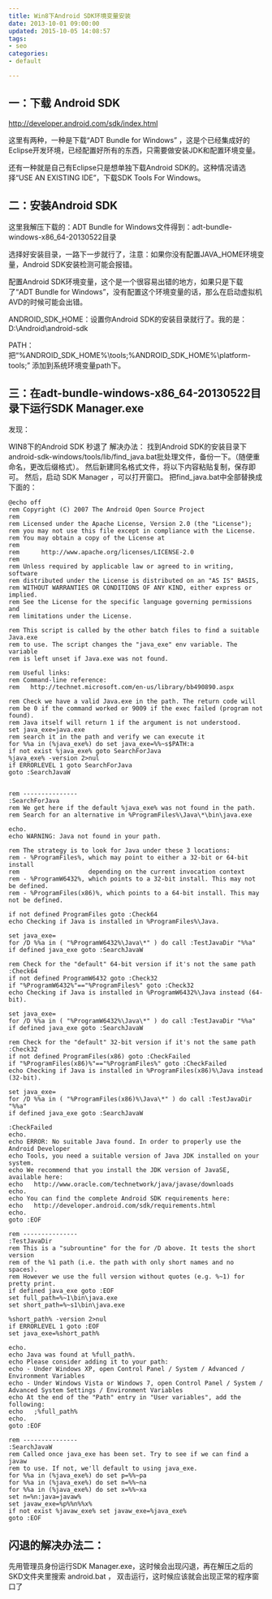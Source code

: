 ```yaml
---
title: Win8下Android SDK环境变量安装
date: 2013-10-01 09:00:00
updated: 2015-10-05 14:08:57
tags: 
- seo
categories: 
- default

---
```

## 一：下载 Android SDK

http://developer.android.com/sdk/index.html

这里有两种，一种是下载“ADT Bundle for Windows” ，这是个已经集成好的Eclipse开发环境，已经配置好所有的东西，只需要做安装JDK和配置环境变量。

还有一种就是自己有Eclipse只是想单独下载Android SDK的。这种情况请选择“USE AN EXISTING IDE”，下载SDK Tools For Windows。

## 二：安装Android SDK

这里我解压下载的：ADT Bundle for Windows文件得到：adt-bundle-windows-x86_64-20130522目录

选择好安装目录，一路下一步就行了，注意：如果你没有配置JAVA_HOME环境变量，Android SDK安装检测可能会报错。

配置Android SDK环境变量，这个是一个很容易出错的地方，如果只是下载了“ADT Bundle for Windows”，没有配置这个环境变量的话，那么在启动虚拟机AVD的时候可能会出错。


<!--more-->


ANDROID_SDK_HOME：设置你Android SDK的安装目录就行了。我的是：D:\Android\android-sdk

PATH：把“%ANDROID_SDK_HOME%\tools;%ANDROID_SDK_HOME%\platform-tools;” 添加到系统环境变量path下。

## 三：在adt-bundle-windows-x86_64-20130522目录下运行SDK Manager.exe

发现：

WIN8下的Android SDK 秒退了
解决办法： 找到Android SDK的安装目录下 android-sdk-windows/tools/lib/find_java.bat批处理文件，备份一下。（随便重命名，更改后缀格式）。 
然后新建同名格式文件，将以下内容粘贴复制，保存即可。 
然后，启动 SDK Manager ，可以打开窗口。
把find_java.bat中全部替换成下面的：

    @echo off
    rem Copyright (C) 2007 The Android Open Source Project
    rem
    rem Licensed under the Apache License, Version 2.0 (the "License");
    rem you may not use this file except in compliance with the License.
    rem You may obtain a copy of the License at
    rem
    rem      http://www.apache.org/licenses/LICENSE-2.0
    rem
    rem Unless required by applicable law or agreed to in writing, software
    rem distributed under the License is distributed on an "AS IS" BASIS,
    rem WITHOUT WARRANTIES OR CONDITIONS OF ANY KIND, either express or implied.
    rem See the License for the specific language governing permissions and
    rem limitations under the License.
     
    rem This script is called by the other batch files to find a suitable Java.exe
    rem to use. The script changes the "java_exe" env variable. The variable
    rem is left unset if Java.exe was not found.
     
    rem Useful links:
    rem Command-line reference:
    rem   http://technet.microsoft.com/en-us/library/bb490890.aspx
     
    rem Check we have a valid Java.exe in the path. The return code will
    rem be 0 if the command worked or 9009 if the exec failed (program not found).
    rem Java itself will return 1 if the argument is not understood.
    set java_exe=java.exe
    rem search it in the path and verify we can execute it
    for %%a in (%java_exe%) do set java_exe=%%~s$PATH:a
    if not exist %java_exe% goto SearchForJava
    %java_exe% -version 2>nul
    if ERRORLEVEL 1 goto SearchForJava
    goto :SearchJavaW
     
     
    rem ---------------
    :SearchForJava
    rem We get here if the default %java_exe% was not found in the path.
    rem Search for an alternative in %ProgramFiles%\Java\*\bin\java.exe
     
    echo.
    echo WARNING: Java not found in your path.
     
    rem The strategy is to look for Java under these 3 locations:
    rem - %ProgramFiles%, which may point to either a 32-bit or 64-bit install
    rem                   depending on the current invocation context
    rem - %ProgramW6432%, which points to a 32-bit install. This may not be defined.
    rem - %ProgramFiles(x86)%, which points to a 64-bit install. This may not be defined.
     
    if not defined ProgramFiles goto :Check64
    echo Checking if Java is installed in %ProgramFiles%\Java.
     
    set java_exe=
    for /D %%a in ( "%ProgramW6432%\Java\*" ) do call :TestJavaDir "%%a"
    if defined java_exe goto :SearchJavaW
     
    rem Check for the "default" 64-bit version if it's not the same path
    :Check64
    if not defined ProgramW6432 goto :Check32
    if "%ProgramW6432%"=="%ProgramFiles%" goto :Check32
    echo Checking if Java is installed in %ProgramW6432%\Java instead (64-bit).
     
    set java_exe=
    for /D %%a in ( "%ProgramW6432%\Java\*" ) do call :TestJavaDir "%%a"
    if defined java_exe goto :SearchJavaW
     
    rem Check for the "default" 32-bit version if it's not the same path
    :Check32
    if not defined ProgramFiles(x86) goto :CheckFailed
    if "%ProgramFiles(x86)%"=="%ProgramFiles%" goto :CheckFailed
    echo Checking if Java is installed in %ProgramFiles(x86)%\Java instead (32-bit).
     
    set java_exe=
    for /D %%a in ( "%ProgramFiles(x86)%\Java\*" ) do call :TestJavaDir "%%a"
    if defined java_exe goto :SearchJavaW
     
    :CheckFailed
    echo.
    echo ERROR: No suitable Java found. In order to properly use the Android Developer
    echo Tools, you need a suitable version of Java JDK installed on your system.
    echo We recommend that you install the JDK version of JavaSE, available here:
    echo   http://www.oracle.com/technetwork/java/javase/downloads
    echo.
    echo You can find the complete Android SDK requirements here:
    echo   http://developer.android.com/sdk/requirements.html
    echo.
    goto :EOF
     
    rem ---------------
    :TestJavaDir
    rem This is a "subrountine" for the for /D above. It tests the short version
    rem of the %1 path (i.e. the path with only short names and no spaces).
    rem However we use the full version without quotes (e.g. %~1) for pretty print.
    if defined java_exe goto :EOF
    set full_path=%~1\bin\java.exe
    set short_path=%~s1\bin\java.exe
     
    %short_path% -version 2>nul
    if ERRORLEVEL 1 goto :EOF
    set java_exe=%short_path%
     
    echo.
    echo Java was found at %full_path%.
    echo Please consider adding it to your path:
    echo - Under Windows XP, open Control Panel / System / Advanced / Environment Variables
    echo - Under Windows Vista or Windows 7, open Control Panel / System / Advanced System Settings / Environment Variables
    echo At the end of the "Path" entry in "User variables", add the following:
    echo   ;%full_path%
    echo.
    goto :EOF
     
    rem ---------------
    :SearchJavaW
    rem Called once java_exe has been set. Try to see if we can find a javaw
    rem to use. If not, we'll default to using java_exe.
    for %%a in (%java_exe%) do set p=%%~pa
    for %%a in (%java_exe%) do set n=%%~na
    for %%a in (%java_exe%) do set x=%%~xa
    set n=%n:java=javaw%
    set javaw_exe=%p%%n%%x%
    if not exist %javaw_exe% set javaw_exe=%java_exe%
    goto :EOF

 

## 闪退的解决办法二：


先用管理员身份运行SDK Manager.exe，这时候会出现闪退，再在解压之后的SKD文件夹里搜索 android.bat ， 双击运行，这时候应该就会出现正常的程序窗口了